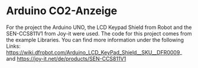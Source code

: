 # Arduino CO2-Anzeige

For the project the Arduino UNO, the LCD Keypad Shield from Robot and the SEN-CCS811V1 from Joy-it were used.
The code for this project comes from the example Libraries. 
You can find more information under the following Links: https://wiki.dfrobot.com/Arduino_LCD_KeyPad_Shield__SKU__DFR0009_ and https://joy-it.net/de/products/SEN-CCS811V1
